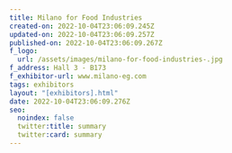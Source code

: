 ```yaml
---
title: Milano for Food Industries
created-on: 2022-10-04T23:06:09.245Z
updated-on: 2022-10-04T23:06:09.257Z
published-on: 2022-10-04T23:06:09.267Z
f_logo:
  url: /assets/images/milano-for-food-industries-.jpg
f_address: Hall 3 - B173
f_exhibitor-url: www.milano-eg.com
tags: exhibitors
layout: "[exhibitors].html"
date: 2022-10-04T23:06:09.276Z
seo:
  noindex: false
  twitter:title: summary
  twitter:card: summary
---
```

